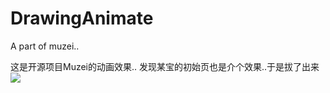 DrawingAnimate
==============

A part of muzei..

这是开源项目Muzei的动画效果..
发现某宝的初始页也是介个效果..于是拔了出来
![](http://ww3.sinaimg.cn/mw690/a695acdegw1ems4v9pyttg20hh0uzgsy.gif)
